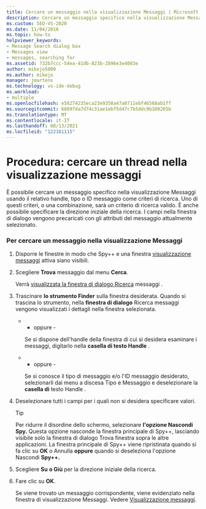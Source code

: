 ```yaml
---
title: Cercare un messaggio nella visualizzazione Messaggi | Microsoft Docs
description: Cercare un messaggio specifico nella visualizzazione Messaggi dello strumento Spy++ usando il relativo handle, tipo o ID messaggio come criteri di ricerca durante il debug in Visual Studio.
ms.custom: SEO-VS-2020
ms.date: 11/04/2016
ms.topic: how-to
helpviewer_keywords:
- Message Search dialog box
- Messages view
- messages, searching for
ms.assetid: 732b7ccc-54ea-41db-823b-2b96e3e4083e
author: mikejo5000
ms.author: mikejo
manager: jmartens
ms.technology: vs-ide-debug
ms.workload:
- multiple
ms.openlocfilehash: e58274235eca23e9358a47a0711ebf46568ab1ff
ms.sourcegitcommit: 68897da7d74c31ae1ebf5d47c7b5ddc9b108265b
ms.translationtype: MT
ms.contentlocale: it-IT
ms.lasthandoff: 08/13/2021
ms.locfileid: "122161115"
---
```

# <a name="how-to-search-for-a-message-in-messages-view"></a>Procedura: cercare un thread nella visualizzazione messaggi
È possibile cercare un messaggio specifico nella visualizzazione Messaggi usando il relativo handle, tipo o ID messaggio come criteri di ricerca. Uno di questi criteri, o una combinazione, sarà un criterio di ricerca valido. È anche possibile specificare la direzione iniziale della ricerca. I campi nella finestra di dialogo vengono precaricati con gli attributi del messaggio attualmente selezionato.

### <a name="to-search-for-a-message-in-messages-view"></a>Per cercare un messaggio nella visualizzazione Messaggi

1. Disporre le finestre in modo che Spy++ e una finestra [visualizzazione messaggi](../debugger/messages-view.md) attiva siano visibili.

2. Scegliere **Trova** messaggio dal menu **Cerca**.

    Verrà [visualizzata la finestra di dialogo Ricerca](../debugger/message-search-dialog-box.md) messaggi .

3. Trascinare **lo strumento Finder** sulla finestra desiderata. Quando si trascina lo strumento, nella **finestra di dialogo** Ricerca messaggi vengono visualizzati i dettagli nella finestra selezionata.

   - - oppure -

     Se si dispone dell'handle della finestra di cui si desidera esaminare i messaggi, digitarlo nella **casella di testo Handle** .

   - - oppure -

     Se si conosce il tipo di messaggio e/o  l'ID messaggio desiderato, selezionarli dai menu a discesa Tipo e Messaggio e deselezionare la **casella di** testo Handle . 

4. Deselezionare tutti i campi per i quali non si desidera specificare valori.

   > [!TIP]
   > Per ridurre il disordine dello schermo, selezionare **l'opzione Nascondi Spy.** Questa opzione nasconde la finestra principale di  Spy++, lasciando visibile solo la finestra di dialogo Trova finestra sopra le altre applicazioni. La finestra principale di Spy++ viene ripristinata quando si fa clic su **OK** o Annulla **oppure** quando si deseleziona l'opzione Nascondi **Spy++.**

5. Scegliere **Su** **o Giù** per la direzione iniziale della ricerca.

6. Fare clic su **OK**.

   Se viene trovato un messaggio corrispondente, viene evidenziato nella finestra di visualizzazione Messaggi. Vedere [Visualizzazione messaggi](../debugger/messages-view.md).